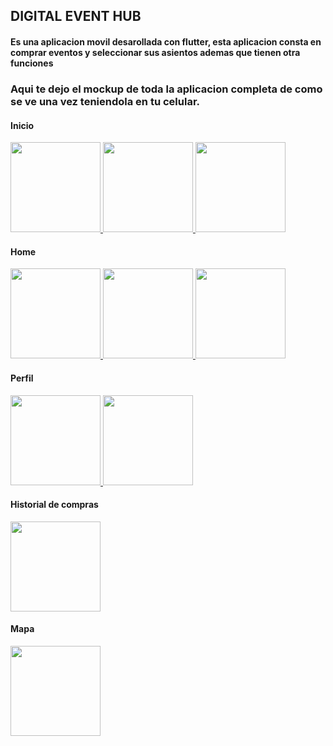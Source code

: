 ## DIGITAL EVENT HUB

#### Es una aplicacion movil desarollada con flutter, esta aplicacion consta en comprar eventos y seleccionar sus asientos ademas que tienen otra funciones

### Aqui te dejo el mockup de toda la aplicacion completa de como se ve una vez teniendola en tu celular.

#### Inicio
<a href="https://github.com/user-attachments/assets/57a1fbd4-6f69-48f3-b017-6cea31f8ecac">
    <img src="https://github.com/user-attachments/assets/57a1fbd4-6f69-48f3-b017-6cea31f8ecac" width="144"/>
</a>
<a href="https://github.com/user-attachments/assets/3765ce88-b72b-4197-a3ba-7b58e1717110">
    <img src="https://github.com/user-attachments/assets/3765ce88-b72b-4197-a3ba-7b58e1717110" width="144"/>
</a>
<a href="https://github.com/user-attachments/assets/7ee84944-efa5-4d1a-825a-af63ce67c7a6">
    <img src="https://github.com/user-attachments/assets/7ee84944-efa5-4d1a-825a-af63ce67c7a6" width="144"/>
</a>

#### Home
<a href="https://github.com/user-attachments/assets/ad21c954-9989-4a74-bd05-010021f128de">
    <img src="https://github.com/user-attachments/assets/ad21c954-9989-4a74-bd05-010021f128de" width="144"/>
</a>
<a href="https://github.com/user-attachments/assets/29ecdbf7-a78e-4aa2-9d03-9ff83b44daae">
    <img src="https://github.com/user-attachments/assets/29ecdbf7-a78e-4aa2-9d03-9ff83b44daae" width="144"/>
</a>
<a href="https://github.com/user-attachments/assets/133ee840-cc26-41ca-99cc-1ca643b7e651">
    <img src="https://github.com/user-attachments/assets/133ee840-cc26-41ca-99cc-1ca643b7e651" width="144"/>
</a>



#### Perfil

<a href="https://github.com/user-attachments/assets/aaa76c6a-ebe4-4b72-ba6a-60dff02e7c57">
    <img src="https://github.com/user-attachments/assets/aaa76c6a-ebe4-4b72-ba6a-60dff02e7c57" width="144"/>
</a>
<a href="https://github.com/user-attachments/assets/aa5a0fbd-abe5-48e9-862c-134a1ed50a9d">
    <img src="https://github.com/user-attachments/assets/aa5a0fbd-abe5-48e9-862c-134a1ed50a9d" width="144"/>
</a>

#### Historial de compras

<a href="https://github.com/user-attachments/assets/221a4c45-8f7f-48ca-8af7-98c3e0c560b6">
    <img src="https://github.com/user-attachments/assets/221a4c45-8f7f-48ca-8af7-98c3e0c560b6" width="144"/>
</a>


#### Mapa

<a href="https://github.com/user-attachments/assets/eace0634-e555-4c9e-8a23-9a1291c26625">
    <img src="https://github.com/user-attachments/assets/eace0634-e555-4c9e-8a23-9a1291c26625" width="144"/>
</a>

